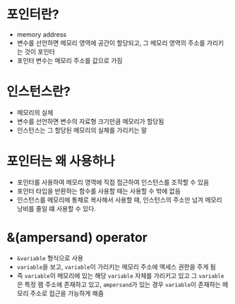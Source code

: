 # 포인터란?
- memory address
- 변수를 선언하면 메모리 영역에 공간이 할당되고, 그 메모리 영역의 주소를 가리키는 것이 포인터
- 포인터 변수는 메모리 주소를 값으로 가짐

# 인스턴스란?
- 메모리의 실체
- 변수를 선언하면 변수의 자료형 크기만큼 메모리가 할당됨
- 인스턴스는 그 할당된 메모리의 실체를 가리키는 말

# 포인터는 왜 사용하나
- 포인터를 사용하여 메모리 영역에 직접 접근하여 인스턴스를 조작할 수 있음
- 포인터 타입을 반환하는 함수를 사용할 때는 사용할 수 밖에 없음
- 인스턴스를 메모리에 통채로 복사해서 사용할 때, 인스턴스의 주소만 넘겨 메모리 낭비를 줄일 떄 사용할 수 있다.

# &(ampersand) operator
- `&variable` 형식으로 사용
- `variable`을 보고, `variable`이 가리키는 메모리 주소에 액세스 권한을 주게 됨
- 즉 `variable`이 메모리에 있는 해당 `variable` 자체를 가리키고 있고 그 `variable`은 특정 램 주소에 존재하고 있고, `ampersand`가 있는 경우 `variable`이 존재하는 메모리 주소로 접근을 가능하게 해줌
